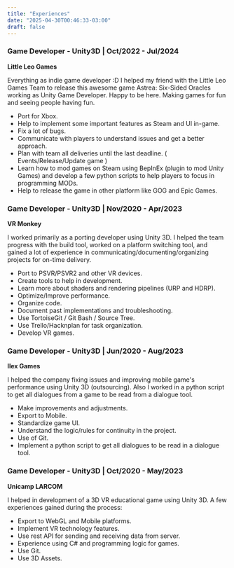 ```yaml
---
title: "Experiences"
date: "2025-04-30T00:46:33-03:00"
draft: false
---
```


### Game Developer - Unity3D | Oct/2022 - Jul/2024

**Little Leo Games**

Everything as indie game developer :D
I helped my friend with the Little Leo Games Team to release this awesome game Astrea: Six-Sided Oracles working as Unity Game Developer.
Happy to be here. Making games for fun and seeing people having fun.

- Port for Xbox.
- Help to implement some important features as Steam and UI in-game.
- Fix a lot of bugs.
- Communicate with players to understand issues and get a better approach.
- Plan with team all deliveries until the last deadline. ( Events/Release/Update game )
- Learn how to mod games on Steam using BepInEx (plugin to mod Unity Games) and develop a few python scripts to help players to focus in programming MODs.
- Help to release the game in other platform like GOG and Epic Games.

### Game Developer - Unity3D | Nov/2020 - Apr/2023

**VR Monkey**

I worked primarily as a porting developer using Unity 3D. I helped the team progress with the build tool, worked on a platform switching tool, and gained a lot of experience in communicating/documenting/organizing projects for on-time delivery.

- Port to PSVR/PSVR2 and other VR devices.
- Create tools to help in development.
- Learn more about shaders and rendering pipelines (URP and HDRP).
- Optimize/Improve performance.
- Organize code.
- Document past implementations and troubleshooting.
- Use TortoiseGit / Git Bash / Source Tree.
- Use Trello/Hacknplan for task organization.
- Develop VR games.

### Game Developer - Unity3D | Jun/2020 - Aug/2023

**Ilex Games**

I helped the company fixing issues and improving mobile game's performance using Unity 3D (outsourcing). Also I worked in a python script to get all dialogues from a game to be read from a dialogue tool.

- Make improvements and adjustments.
- Export to Mobile.
- Standardize game UI.
- Understand the logic/rules for continuity in the project.
- Use of Git.
- Implement a python script to get all dialogues to be read in a dialogue tool.

### Game Developer - Unity3D | Oct/2020 - May/2023

**Unicamp LARCOM**

I helped in development of a 3D VR educational game using Unity 3D. A few experiences gained during the process:

- Export to WebGL and Mobile platforms.
- Implement VR technology features.
- Use rest API for sending and receiving data from server.
- Experience using C# and programming logic for games.
- Use Git.
- Use 3D Assets.
